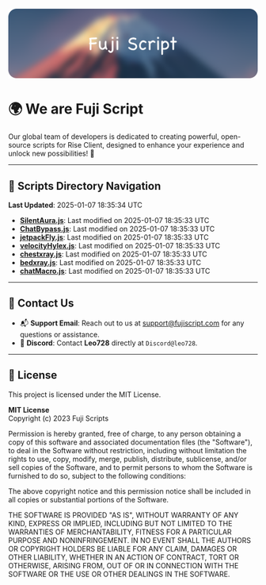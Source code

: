 ![Banner](.github/b.webp)

# 🌍 **We are Fuji Script**

Our global team of developers is dedicated to creating powerful, open-source scripts for Rise Client, designed to enhance your experience and unlock new possibilities! 🌟

---
<!-- SCRIPTS_NAVIGATION_START -->
## 📂 **Scripts Directory Navigation**

**Last Updated**: 2025-01-07 18:35:34 UTC

- **[SilentAura.js](scripts/SilentAura.js)**: Last modified on 2025-01-07 18:35:33 UTC
- **[ChatBypass.js](scripts/ChatBypass.js)**: Last modified on 2025-01-07 18:35:33 UTC
- **[jetpackFly.js](scripts/jetpackFly.js)**: Last modified on 2025-01-07 18:35:33 UTC
- **[velocityHylex.js](scripts/velocityHylex.js)**: Last modified on 2025-01-07 18:35:33 UTC
- **[chestxray.js](scripts/chestxray.js)**: Last modified on 2025-01-07 18:35:33 UTC
- **[bedxray.js](scripts/bedxray.js)**: Last modified on 2025-01-07 18:35:33 UTC
- **[chatMacro.js](scripts/chatMacro.js)**: Last modified on 2025-01-07 18:35:33 UTC

<!-- SCRIPTS_NAVIGATION_END -->

---

## 💬 **Contact Us**  
- 📬 **Support Email**: Reach out to us at [support@fujiscript.com](mailto:support@fujiscript.com) for any questions or assistance.  
- 💬 **Discord**: Contact **Leo728** directly at `Discord@leo728`.

---

## 📜 **License**

This project is licensed under the MIT License.  

**MIT License**  
Copyright (c) 2023 Fuji Scripts  

Permission is hereby granted, free of charge, to any person obtaining a copy of this software and associated documentation files (the "Software"), to deal in the Software without restriction, including without limitation the rights to use, copy, modify, merge, publish, distribute, sublicense, and/or sell copies of the Software, and to permit persons to whom the Software is furnished to do so, subject to the following conditions:  

The above copyright notice and this permission notice shall be included in all copies or substantial portions of the Software.  

THE SOFTWARE IS PROVIDED "AS IS", WITHOUT WARRANTY OF ANY KIND, EXPRESS OR IMPLIED, INCLUDING BUT NOT LIMITED TO THE WARRANTIES OF MERCHANTABILITY, FITNESS FOR A PARTICULAR PURPOSE AND NONINFRINGEMENT. IN NO EVENT SHALL THE AUTHORS OR COPYRIGHT HOLDERS BE LIABLE FOR ANY CLAIM, DAMAGES OR OTHER LIABILITY, WHETHER IN AN ACTION OF CONTRACT, TORT OR OTHERWISE, ARISING FROM, OUT OF OR IN CONNECTION WITH THE SOFTWARE OR THE USE OR OTHER DEALINGS IN THE SOFTWARE.  
